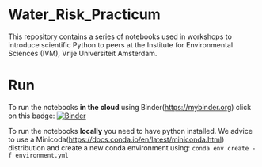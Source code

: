 # Water_Risk_Practicum

This repository contains a series of notebooks used in workshops to introduce scientific Python to peers at the Institute for Environmental Sciences (IVM), Vrije Universiteit Amsterdam.

# Run

To run the notebooks **in the cloud** using Binder(https://mybinder.org) click on this badge:
[![Binder](https://mybinder.org/badge_logo.svg)](https://mybinder.org/v2/gh/DirkEilander/ivm_scientific_python_workshops/master)

To run the notebooks **locally** you need to have python installed. We advice to use a Minicoda(https://docs.conda.io/en/latest/miniconda.html) distribution and create a new conda environment using:
`conda env create -f environment.yml`
